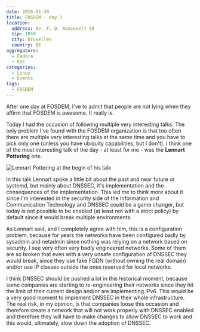 ```yaml
---
date: 2016-01-30
title: FOSDEM - day 1
location:
  address: Av. F. D. Roosevelt 50
  zip: 1050
  city: Bruxelles
  country: BE
aggregators:
  - Fedora
  - KDE
categories:
  - Linux
  - Events
tags:
  - FOSDEM
---
```


After one day at FOSDEM, I've to admit that people are not lying when they affirm that FOSDEM is awesome.
It really is.

Today I had the occasion of following multiple very interesting talks.
The only problem I've found with the FOSDEM organization is that too often there are multiple very interesting talks at the same time and you have to pick only one (unless you have ubiquity capabilities, but I don't).
I think one of the most interesting talk of the day - at least for me - was the **Lennart Pottering** one.

![Lennart Pottering at the begin of his talk](/img/posts/2016_01_30_fosdem_day1.jpg)

In this talk Lennart spoke a little bit about the past and near future or systemd, but mainly about DNSSEC, it's implementation and the consequences of the implementation.
This led me to think more about it since I'm interested in the security side of the Information and Communication Technology and DNSSEC could be a game changer, but today is not possible to be enabled (at least not with a strict policy) by default since it would break multiple environments.

As Lennart said, and I completely agree with him, this is a configuration problem, because for years the networks have been configured badly by sysadmin and netadmin since nothing was relying on a network based on security.
I see very often very badly engineered networks.
Some of them are so broken that even with a very unsafe configuration of DNSSEC they would break, since they use fake FQDN (without owning the real domain) and/or use IP classes outside the ones reserved for local networks.

I think DNSSEC should be pushed a lot in this historical moment, because some companies are starting to re-engineering their networks since they hit the limit of their current design and/or are implementing IPv6.
This would be a very good moment to implement DNSSEC in their whole infrastructure.
The real risk, in my opinion, is that companies loose this occasion and therefore create a network that will not work properly with DNSSEC enabled and therefore they will have to make changes to allow DNSSEC to work and this would, ultimately, slow down the adoption of DNSSEC.
